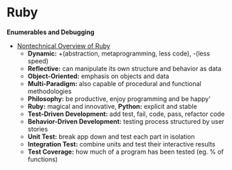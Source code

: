 # Ruby

**Enumerables and Debugging**
* [Nontechnical Overview of Ruby](https://open.appacademy.io/learn/full-stack-online/ruby/nontechnical-overview-of-ruby)
    * **Dynamic:** +(abstraction, metaprogramming, less code), -(less speed)
    * **Reflective:** can manipulate its own structure and behavior as data
    * **Object-Oriented:** emphasis on objects and data
    * **Multi-Paradigm:** also capable of procedural and functional methodologies
    * **Philosophy:** be productive, enjoy programming and be happy'
    * **Ruby:** magical and innovative, **Python:** explicit and stable
    * **Test-Driven Development:** add test, fail, code, pass, refactor code
    * **Behavior-Driven Development:** testing process structured by user stories
    * **Unit Test:** break app down and test each part in isolation
    * **Integration Test:** combine units and test their interactive results
    * **Test Coverage:** how much of a program has been tested (eg. % of functions)
